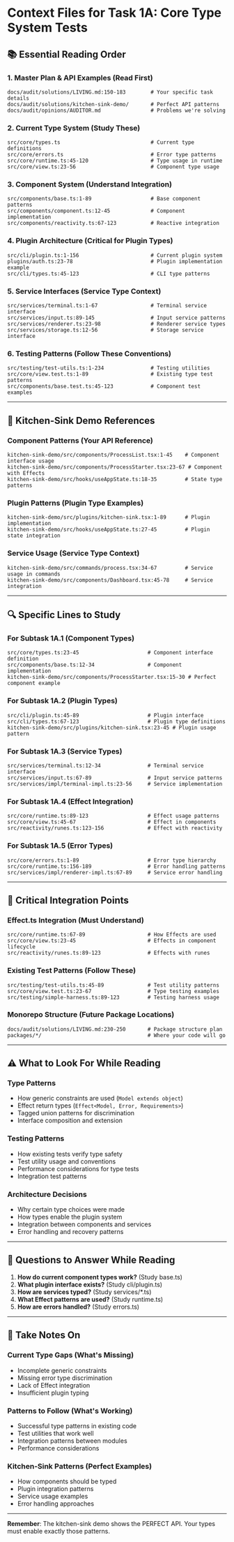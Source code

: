 # Context Files for Task 1A: Core Type System Tests

## **📚 Essential Reading Order**

### **1. Master Plan & API Examples** (Read First)
```
docs/audit/solutions/LIVING.md:150-183        # Your specific task details
docs/audit/solutions/kitchen-sink-demo/       # Perfect API patterns
docs/audit/opinions/AUDITOR.md                # Problems we're solving
```

### **2. Current Type System** (Study These)
```
src/core/types.ts                             # Current type definitions
src/core/errors.ts                            # Error type patterns  
src/core/runtime.ts:45-120                    # Type usage in runtime
src/core/view.ts:23-56                        # Component type usage
```

### **3. Component System** (Understand Integration)
```
src/components/base.ts:1-89                   # Base component patterns
src/components/component.ts:12-45             # Component implementation
src/components/reactivity.ts:67-123           # Reactive integration
```

### **4. Plugin Architecture** (Critical for Plugin Types)
```
src/cli/plugin.ts:1-156                       # Current plugin system
plugins/auth.ts:23-78                         # Plugin implementation example
src/cli/types.ts:45-123                       # CLI type patterns
```

### **5. Service Interfaces** (Service Type Context)
```
src/services/terminal.ts:1-67                 # Terminal service interface
src/services/input.ts:89-145                  # Input service patterns
src/services/renderer.ts:23-98                # Renderer service types
src/services/storage.ts:12-56                 # Storage service interface
```

### **6. Testing Patterns** (Follow These Conventions)
```
src/testing/test-utils.ts:1-234               # Testing utilities
src/core/view.test.ts:1-89                    # Existing type test patterns
src/components/base.test.ts:45-123            # Component test examples
```

---

## **🎯 Kitchen-Sink Demo References**

### **Component Patterns** (Your API Reference)
```
kitchen-sink-demo/src/components/ProcessList.tsx:1-45    # Component interface usage
kitchen-sink-demo/src/components/ProcessStarter.tsx:23-67 # Component with Effects
kitchen-sink-demo/src/hooks/useAppState.ts:18-35         # State type patterns
```

### **Plugin Patterns** (Plugin Type Examples)
```
kitchen-sink-demo/src/plugins/kitchen-sink.tsx:1-89      # Plugin implementation
kitchen-sink-demo/src/hooks/useAppState.ts:27-45         # Plugin state integration
```

### **Service Usage** (Service Type Context)
```
kitchen-sink-demo/src/commands/process.tsx:34-67         # Service usage in commands
kitchen-sink-demo/src/components/Dashboard.tsx:45-78     # Service integration
```

---

## **🔍 Specific Lines to Study**

### **For Subtask 1A.1 (Component Types)**
```
src/core/types.ts:23-45                      # Component interface definition
src/components/base.ts:12-34                 # Component implementation
kitchen-sink-demo/src/components/ProcessStarter.tsx:15-30 # Perfect component example
```

### **For Subtask 1A.2 (Plugin Types)**
```
src/cli/plugin.ts:45-89                      # Plugin interface
src/cli/types.ts:67-123                      # Plugin type definitions
kitchen-sink-demo/src/plugins/kitchen-sink.tsx:23-45 # Plugin usage pattern
```

### **For Subtask 1A.3 (Service Types)**
```
src/services/terminal.ts:12-34               # Terminal service interface
src/services/input.ts:67-89                  # Input service patterns
src/services/impl/terminal-impl.ts:23-56     # Service implementation
```

### **For Subtask 1A.4 (Effect Integration)**
```
src/core/runtime.ts:89-123                   # Effect usage patterns
src/core/view.ts:45-67                       # Effect in components
src/reactivity/runes.ts:123-156              # Effect with reactivity
```

### **For Subtask 1A.5 (Error Types)**
```
src/core/errors.ts:1-89                      # Error type hierarchy
src/core/runtime.ts:156-189                  # Error handling patterns
src/services/impl/renderer-impl.ts:67-89     # Service error handling
```

---

## **🚨 Critical Integration Points**

### **Effect.ts Integration** (Must Understand)
```
src/core/runtime.ts:67-89                    # How Effects are used
src/core/view.ts:23-45                       # Effects in component lifecycle
src/reactivity/runes.ts:89-123               # Effects with runes
```

### **Existing Test Patterns** (Follow These)
```
src/testing/test-utils.ts:45-89              # Test utility patterns
src/core/view.test.ts:23-67                  # Type testing examples
src/testing/simple-harness.ts:89-123         # Testing harness usage
```

### **Monorepo Structure** (Future Package Locations)
```
docs/audit/solutions/LIVING.md:230-250       # Package structure plan
packages/*/                                  # Where your code will go
```

---

## **⚠️ What to Look For While Reading**

### **Type Patterns**
- How generic constraints are used (`Model extends object`)
- Effect return types (`Effect<Model, Error, Requirements>`)
- Tagged union patterns for discrimination
- Interface composition and extension

### **Testing Patterns**
- How existing tests verify type safety
- Test utility usage and conventions
- Performance considerations for type tests
- Integration test patterns

### **Architecture Decisions**
- Why certain type choices were made
- How types enable the plugin system
- Integration between components and services
- Error handling and recovery patterns

---

## **🎯 Questions to Answer While Reading**

1. **How do current component types work?** (Study base.ts)
2. **What plugin interface exists?** (Study cli/plugin.ts)
3. **How are services typed?** (Study services/*.ts)
4. **What Effect patterns are used?** (Study runtime.ts)
5. **How are errors handled?** (Study errors.ts)

---

## **📝 Take Notes On**

### **Current Type Gaps** (What's Missing)
- Incomplete generic constraints
- Missing error type discrimination
- Lack of Effect integration
- Insufficient plugin typing

### **Patterns to Follow** (What's Working)
- Successful type patterns in existing code
- Test utilities that work well
- Integration patterns between modules
- Performance considerations

### **Kitchen-Sink Patterns** (Perfect Examples)
- How components should be typed
- Plugin integration patterns
- Service usage examples
- Error handling approaches

---

**Remember**: The kitchen-sink demo shows the PERFECT API. Your types must enable exactly those patterns.